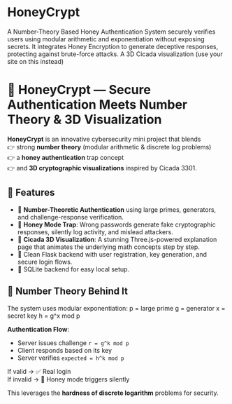 # HoneyCrypt
A Number-Theory Based Honey Authentication System securely verifies users using modular arithmetic and exponentiation without exposing secrets. It integrates Honey Encryption to generate deceptive responses, protecting against brute-force attacks. A 3D Cicada visualization (use your site on this instead)

# 🐝 HoneyCrypt — Secure Authentication Meets Number Theory & 3D Visualization

**HoneyCrypt** is an innovative cybersecurity mini project that blends  
👉 strong **number theory** (modular arithmetic & discrete log problems)  
👉 a **honey authentication** trap concept  
👉 and **3D cryptographic visualizations** inspired by Cicada 3301.

## 🌟 Features

- 🔑 **Number-Theoretic Authentication** using large primes, generators, and challenge-response verification.
- 🍯 **Honey Mode Trap**: Wrong passwords generate fake cryptographic responses, silently log activity, and mislead attackers.
- 🧠 **Cicada 3D Visualization**: A stunning Three.js-powered explanation page that animates the underlying math concepts step by step.
- 📜 Clean Flask backend with user registration, key generation, and secure login flows.
- 🧰 SQLite backend for easy local setup.

## 🧠 Number Theory Behind It

The system uses modular exponentiation:
p = large prime
g = generator
x = secret key
h = g^x mod p

**Authentication Flow**:
- Server issues challenge `r = g^k mod p`
- Client responds based on its key
- Server verifies `expected = h^k mod p`

If valid → ✅ Real login  
If invalid → 🍯 Honey mode triggers silently

This leverages the **hardness of discrete logarithm** problems for security.
